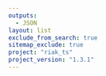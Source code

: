 ```yaml
---
outputs:
  - JSON
layout: list
exclude_from_search: true
sitemap_exclude: true
project: "riak_ts"
project_version: "1.3.1"
---
```



